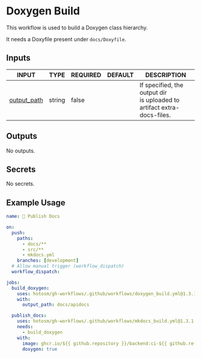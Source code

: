 # Doxygen Build

This workflow is used to build a Doxygen class hierarchy.

It needs a Doxyfile present under `docs/Doxyfile`.

## Inputs

<!-- AUTO-DOC-INPUT:START - Do not remove or modify this section -->

| INPUT                                                             | TYPE   | REQUIRED | DEFAULT | DESCRIPTION                                                                |
| ----------------------------------------------------------------- | ------ | -------- | ------- | -------------------------------------------------------------------------- |
| <a name="input_output_path"></a>[output_path](#input_output_path) | string | false    |         | If specified, the output dir <br>is uploaded to artifact extra-docs-files. |

<!-- AUTO-DOC-INPUT:END -->

## Outputs

<!-- AUTO-DOC-OUTPUT:START - Do not remove or modify this section -->

No outputs.

<!-- AUTO-DOC-OUTPUT:END -->

## Secrets

<!-- AUTO-DOC-SECRETS:START - Do not remove or modify this section -->

No secrets.

<!-- AUTO-DOC-SECRETS:END -->

## Example Usage

```yaml
name: 📖 Publish Docs

on:
  push:
    paths:
      - docs/**
      - src/**
      - mkdocs.yml
    branches: [development]
  # Allow manual trigger (workflow_dispatch)
  workflow_dispatch:

jobs:
  build_doxygen:
    uses: hotosm/gh-workflows/.github/workflows/doxygen_build.yml@1.3.1
    with:
      output_path: docs/apidocs

  publish_docs:
    uses: hotosm/gh-workflows/.github/workflows/mkdocs_build.yml@1.3.1
    needs:
      - build_doxygen
    with:
      image: ghcr.io/${{ github.repository }}/backend:ci-${{ github.ref_name }}
      doxygen: true
```
